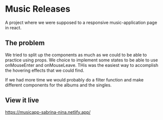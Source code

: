 # Music Releases

A project where we were supposed to a responsive music-application page in react.

## The problem

We tried to split up the components as much as we could to be able to practice using props. We choice to implement some states to be able to use onMouseEnter and onMouseLeave. THis was the easiest way to accomplish the hovering effects that we could find.

If we had more time we would probably do a filter function and make different components for the albums and the singles.

## View it live

https://musicapp-sabrina-nina.netlify.app/
